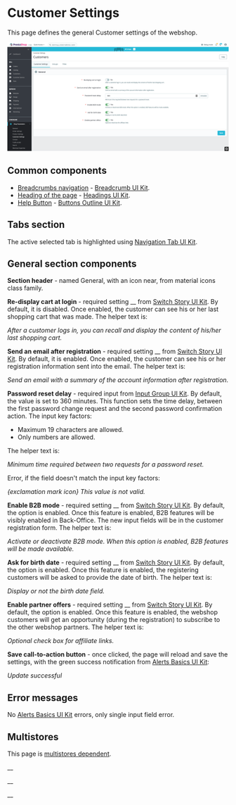 # Customer Settings

This page defines the general Customer settings of the webshop.

![Customers Settings UI](<../../../../../.gitbook/assets/image (4).png>)

## Common components

* [Breadcrumbs navigation](../../../common-components/breadcrumbs.md) - [Breadcrumb UI Kit](https://build.prestashop.com/prestashop-ui-kit/?path=/story/breadcrumb--breadcrumb).
* [Heading of the page](../../../common-components/heading-of-the-page.md) - [Headings UI Kit](https://build.prestashop.com/prestashop-ui-kit/?path=/story/headings--headings).
* [Help Button](../../../common-components/help-button.md) - [Buttons Outline UI Kit](https://build.prestashop.com/prestashop-ui-kit/?path=/story/buttons--outline).

## Tabs section

The active selected tab is highlighted using [Navigation Tab UI Kit](https://build.prestashop.com/prestashop-ui-kit/?path=/story/navigation--navigation-tabs).

## General section components

**Section header** - named General, with an icon near, from material icons class family.

**Re-display cart at login** - required setting __ from [Switch Story UI Kit](https://build.prestashop.com/prestashop-ui-kit/?path=/story/forms--switch-story). By default, it is disabled. Once enabled, the customer can see his or her last shopping cart that was made. The helper text is:

_After a customer logs in, you can recall and display the content of his/her last shopping cart._

**Send an email after registration** - required setting __ from [Switch Story UI Kit](https://build.prestashop.com/prestashop-ui-kit/?path=/story/forms--switch-story). By default, it is enabled. Once enabled, the customer can see his or her registration information sent into the email. The helper text is:

_Send an email with a summary of the account information after registration._

**Password reset delay** - required input from [Input Group UI Kit](https://build.prestashop.com/prestashop-ui-kit/?path=/story/forms--input-group). By default, the value is set to 360 minutes. This function sets the time delay, between the first password change request and the second password confirmation action. The input key factors:

* Maximum 19 characters are allowed.
* Only numbers are allowed.

The helper text is:

_Minimum time required between two requests for a password reset._

Error, if the field doesn't match the input key factors:

_{exclamation mark icon} This value is not valid._

**Enable B2B mode** - required setting __ from [Switch Story UI Kit](https://build.prestashop.com/prestashop-ui-kit/?path=/story/forms--switch-story). By default, the option is enabled. Once this feature is enabled, B2B features will be visibly enabled in Back-Office. The new input fields will be in the customer registration form. The helper text is:

_Activate or deactivate B2B mode. When this option is enabled, B2B features will be made available._

**Ask for birth date** - required setting __ from [Switch Story UI Kit](https://build.prestashop.com/prestashop-ui-kit/?path=/story/forms--switch-story). By default, the option is enabled. Once this feature is enabled, the registering customers will be asked to provide the date of birth. The helper text is:

_Display or not the birth date field._

**Enable partner offers** - required setting __ from [Switch Story UI Kit](https://build.prestashop.com/prestashop-ui-kit/?path=/story/forms--switch-story). By default, the option is enabled. Once this feature is enabled, the webshop customers will get an opportunity (during the registration) to subscribe to the other webshop partners. The helper text is:

_Optional check box for affiliate links._

**Save call-to-action button** - once clicked, the page will reload and save the settings, with the green success notification from [Alerts Basics UI Kit](https://build.prestashop.com/prestashop-ui-kit/?path=/story/alerts--basics):

_Update successful_

## Error messages

No [Alerts Basics UI Kit](https://build.prestashop.com/prestashop-ui-kit/?path=/story/alerts--basics) errors, only single input field error.

## Multistores

This page is [multistores dependent](../../../common-components/multistores-dependent.md).

__

__

__
